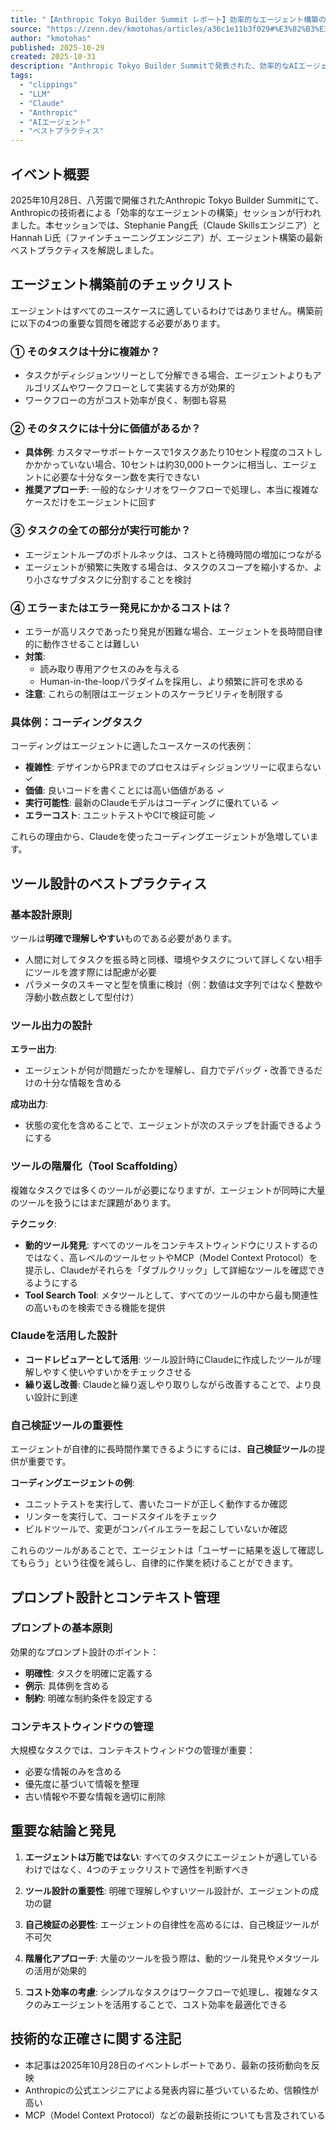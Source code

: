 ```yaml
---
title: "【Anthropic Tokyo Builder Summit レポート】効率的なエージェント構築のベストプラクティス"
source: "https://zenn.dev/kmotohas/articles/a36c1e11b3f029#%E3%82%B3%E3%83%B3%E3%83%86%E3%82%AD%E3%82%B9%E3%83%88%E8%85%90%E6%95%97-%EF%BC%88context-rot%EF%BC%89-%E3%81%AE%E5%95%8F%E9%A1%8C"
author: "kmotohas"
published: 2025-10-29
created: 2025-10-31
description: "Anthropic Tokyo Builder Summitで発表された、効率的なAIエージェント構築のベストプラクティスに関するレポート。エージェント構築前のチェックリスト、ツール設計、プロンプト設計とコンテキスト管理について解説。"
tags:
  - "clippings"
  - "LLM"
  - "Claude"
  - "Anthropic"
  - "AIエージェント"
  - "ベストプラクティス"
---
```


## イベント概要

2025年10月28日、八芳園で開催されたAnthropic Tokyo Builder Summitにて、Anthropicの技術者による「効率的なエージェントの構築」セッションが行われました。本セッションでは、Stephanie Pang氏（Claude Skillsエンジニア）とHannah Li氏（ファインチューニングエンジニア）が、エージェント構築の最新ベストプラクティスを解説しました。

## エージェント構築前のチェックリスト

エージェントはすべてのユースケースに適しているわけではありません。構築前に以下の4つの重要な質問を確認する必要があります。

### ① そのタスクは十分に複雑か？

- タスクがディシジョンツリーとして分解できる場合、エージェントよりもアルゴリズムやワークフローとして実装する方が効果的
- ワークフローの方がコスト効率が良く、制御も容易

### ② そのタスクには十分に価値があるか？

- **具体例**: カスタマーサポートケースで1タスクあたり10セント程度のコストしかかかっていない場合、10セントは約30,000トークンに相当し、エージェントに必要な十分なターン数を実行できない
- **推奨アプローチ**: 一般的なシナリオをワークフローで処理し、本当に複雑なケースだけをエージェントに回す

### ③ タスクの全ての部分が実行可能か？

- エージェントループのボトルネックは、コストと待機時間の増加につながる
- エージェントが頻繁に失敗する場合は、タスクのスコープを縮小するか、より小さなサブタスクに分割することを検討

### ④ エラーまたはエラー発見にかかるコストは？

- エラーが高リスクであったり発見が困難な場合、エージェントを長時間自律的に動作させることは難しい
- **対策**:
  - 読み取り専用アクセスのみを与える
  - Human-in-the-loopパラダイムを採用し、より頻繁に許可を求める
- **注意**: これらの制限はエージェントのスケーラビリティを制限する

### 具体例：コーディングタスク

コーディングはエージェントに適したユースケースの代表例：

- **複雑性**: デザインからPRまでのプロセスはディシジョンツリーに収まらない ✓
- **価値**: 良いコードを書くことには高い価値がある ✓
- **実行可能性**: 最新のClaudeモデルはコーディングに優れている ✓
- **エラーコスト**: ユニットテストやCIで検証可能 ✓

これらの理由から、Claudeを使ったコーディングエージェントが急増しています。

## ツール設計のベストプラクティス

### 基本設計原則

ツールは**明確で理解しやすい**ものである必要があります。

- 人間に対してタスクを振る時と同様、環境やタスクについて詳しくない相手にツールを渡す際には配慮が必要
- パラメータのスキーマと型を慎重に検討（例：数値は文字列ではなく整数や浮動小数点数として型付け）

### ツール出力の設計

**エラー出力**:

- エージェントが何が問題だったかを理解し、自力でデバッグ・改善できるだけの十分な情報を含める

**成功出力**:

- 状態の変化を含めることで、エージェントが次のステップを計画できるようにする

### ツールの階層化（Tool Scaffolding）

複雑なタスクでは多くのツールが必要になりますが、エージェントが同時に大量のツールを扱うにはまだ課題があります。

**テクニック**:

- **動的ツール発見**: すべてのツールをコンテキストウィンドウにリストするのではなく、高レベルのツールセットやMCP（Model Context Protocol）を提示し、Claudeがそれらを「ダブルクリック」して詳細なツールを確認できるようにする
- **Tool Search Tool**: メタツールとして、すべてのツールの中から最も関連性の高いものを検索できる機能を提供

### Claudeを活用した設計

- **コードレビュアーとして活用**: ツール設計時にClaudeに作成したツールが理解しやすく使いやすいかをチェックさせる
- **繰り返し改善**: Claudeと繰り返しやり取りしながら改善することで、より良い設計に到達

### 自己検証ツールの重要性

エージェントが自律的に長時間作業できるようにするには、**自己検証ツール**の提供が重要です。

**コーディングエージェントの例**:

- ユニットテストを実行して、書いたコードが正しく動作するか確認
- リンターを実行して、コードスタイルをチェック
- ビルドツールで、変更がコンパイルエラーを起こしていないか確認

これらのツールがあることで、エージェントは「ユーザーに結果を返して確認してもらう」という往復を減らし、自律的に作業を続けることができます。

## プロンプト設計とコンテキスト管理

### プロンプトの基本原則

効果的なプロンプト設計のポイント：

- **明確性**: タスクを明確に定義する
- **例示**: 具体例を含める
- **制約**: 明確な制約条件を設定する

### コンテキストウィンドウの管理

大規模なタスクでは、コンテキストウィンドウの管理が重要：

- 必要な情報のみを含める
- 優先度に基づいて情報を整理
- 古い情報や不要な情報を適切に削除

## 重要な結論と発見

1. **エージェントは万能ではない**: すべてのタスクにエージェントが適しているわけではなく、4つのチェックリストで適性を判断すべき

2. **ツール設計の重要性**: 明確で理解しやすいツール設計が、エージェントの成功の鍵

3. **自己検証の必要性**: エージェントの自律性を高めるには、自己検証ツールが不可欠

4. **階層化アプローチ**: 大量のツールを扱う際は、動的ツール発見やメタツールの活用が効果的

5. **コスト効率の考慮**: シンプルなタスクはワークフローで処理し、複雑なタスクのみエージェントを活用することで、コスト効率を最適化できる

## 技術的な正確さに関する注記

- 本記事は2025年10月28日のイベントレポートであり、最新の技術動向を反映
- Anthropicの公式エンジニアによる発表内容に基づいているため、信頼性が高い
- MCP（Model Context Protocol）などの最新技術についても言及されている
